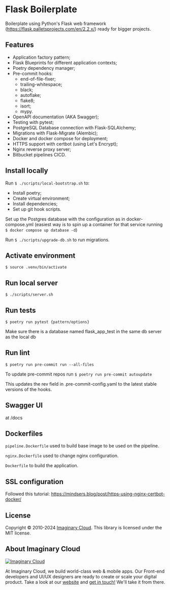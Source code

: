 # Flask Boilerplate

Boilerplate using Python's Flask web framework (https://flask.palletsprojects.com/en/2.2.x/) ready for bigger projects.

## Features

- Application factory pattern;
- Flask Blueprints for different application contexts;
- Poetry dependency manager;
- Pre-commit hooks:
    - end-of-file-fixer;
    - trailing-whitespace;
    - black;
    - autoflake;
    - flake8;
    - isort;
    - mypy.
- OpenAPI documentation (AKA Swagger);
- Testing with pytest;
- PostgreSQL Database connection with Flask-SQLAlchemy;
- Migrations with Flask-Migrate (Alembic);
- Docker and docker compose for deployment;
- HTTPS support with certbot (using Let's Encrypt);
- Nginx reverse proxy server;
- Bitbucket pipelines CICD.


## Install locally

Run `$ ./scripts/local-bootstrap.sh` to:

- Install poetry;
- Create virtual environment;
- Install dependencies;
- Set up git hook scripts.

Set up the Postgres database with the configuration as in docker-compose.yml (easiest way is to spin up a container for that service running `$ docker compose up database -d`)

Run `$ ./scripts/upgrade-db.sh` to run migrations.


## Activate environment

`$ source .venv/bin/activate`
## Run local server

`$ ./scripts/server.sh`

## Run tests

`$ poetry run pytest {pattern/options}`

Make sure there is a database named flask_app_test in the same db server as the local db

## Run lint

`$ poetry run pre-commit run --all-files`

To update pre-commit repos run `$ poetry run pre-commit autoupdate`

This updates the rev field in .pre-commit-config.yaml to the latest stable versions of the hooks.

## Swagger UI

at /docs


## Dockerfiles

`pipeline.Dockerfile` used to build base image to be used on the pipeline.

`nginx.Dockerfile` used to change nginx configuration.

`Dockerfile` to build the application.

## SSL configuration

Followed this tutorial: https://mindsers.blog/post/https-using-nginx-certbot-docker/

## License

Copyright © 2010-2024 [Imaginary Cloud](https://www.imaginarycloud.com/?utm_source=github). This library is licensed under the MIT license.

## About Imaginary Cloud

[![Imaginary Cloud](https://s3.eu-central-1.amazonaws.com/imaginary-images/Logo_IC_readme.svg)](https://www.imaginarycloud.com/?utm_source=github)

At Imaginary Cloud, we build world-class web & mobile apps. Our Front-end developers and UI/UX designers are ready to create or scale your digital product. Take a look at our [website](https://www.imaginarycloud.com/?utm_source=github) and [get in touch!](https://www.imaginarycloud.com/contacts/?utm_source=github) We'll take it from there.

